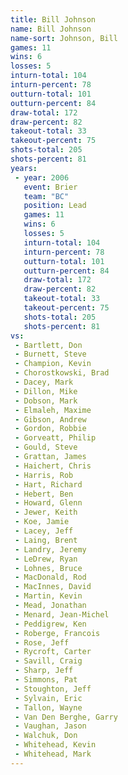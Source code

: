 ```yaml
---
title: Bill Johnson
name: Bill Johnson
name-sort: Johnson, Bill
games: 11
wins: 6
losses: 5
inturn-total: 104
inturn-percent: 78
outturn-total: 101
outturn-percent: 84
draw-total: 172
draw-percent: 82
takeout-total: 33
takeout-percent: 75
shots-total: 205
shots-percent: 81
years:
 - year: 2006
   event: Brier
   team: "BC"
   position: Lead
   games: 11
   wins: 6
   losses: 5
   inturn-total: 104
   inturn-percent: 78
   outturn-total: 101
   outturn-percent: 84
   draw-total: 172
   draw-percent: 82
   takeout-total: 33
   takeout-percent: 75
   shots-total: 205
   shots-percent: 81
vs:
 - Bartlett, Don
 - Burnett, Steve
 - Champion, Kevin
 - Chorostkowski, Brad
 - Dacey, Mark
 - Dillon, Mike
 - Dobson, Mark
 - Elmaleh, Maxime
 - Gibson, Andrew
 - Gordon, Robbie
 - Gorveatt, Philip
 - Gould, Steve
 - Grattan, James
 - Haichert, Chris
 - Harris, Rob
 - Hart, Richard
 - Hebert, Ben
 - Howard, Glenn
 - Jewer, Keith
 - Koe, Jamie
 - Lacey, Jeff
 - Laing, Brent
 - Landry, Jeremy
 - LeDrew, Ryan
 - Lohnes, Bruce
 - MacDonald, Rod
 - MacInnes, David
 - Martin, Kevin
 - Mead, Jonathan
 - Menard, Jean-Michel
 - Peddigrew, Ken
 - Roberge, Francois
 - Rose, Jeff
 - Rycroft, Carter
 - Savill, Craig
 - Sharp, Jeff
 - Simmons, Pat
 - Stoughton, Jeff
 - Sylvain, Eric
 - Tallon, Wayne
 - Van Den Berghe, Garry
 - Vaughan, Jason
 - Walchuk, Don
 - Whitehead, Kevin
 - Whitehead, Mark
---
```

